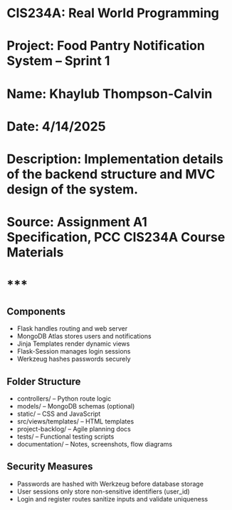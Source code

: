 # CIS234A: Real World Programming

# Project: Food Pantry Notification System – Sprint 1

# Name: Khaylub Thompson-Calvin

# Date: 4/14/2025

# Description: Implementation details of the backend structure and MVC design of the system.

# Source: Assignment A1 Specification, PCC CIS234A Course Materials

# **************************\*\*\***************************

## Components

- Flask handles routing and web server
- MongoDB Atlas stores users and notifications
- Jinja Templates render dynamic views
- Flask-Session manages login sessions
- Werkzeug hashes passwords securely

## Folder Structure

- controllers/ – Python route logic
- models/ – MongoDB schemas (optional)
- static/ – CSS and JavaScript
- src/views/templates/ – HTML templates
- project-backlog/ – Agile planning docs
- tests/ – Functional testing scripts
- documentation/ – Notes, screenshots, flow diagrams

## Security Measures

- Passwords are hashed with Werkzeug before database storage
- User sessions only store non-sensitive identifiers (user_id)
- Login and register routes sanitize inputs and validate uniqueness
